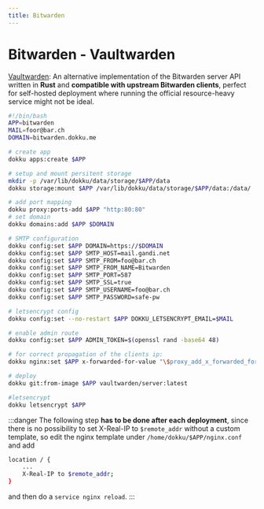 ```yaml
---
title: Bitwarden
---
```


# Bitwarden - Vaultwarden

[Vaultwarden](https://github.com/dani-garcia/vaultwarden#installation): An alternative implementation of the Bitwarden server API written in **Rust** and **compatible with upstream Bitwarden clients**, perfect for self-hosted deployment where running the official resource-heavy service might not be ideal.

```bash
#!/bin/bash
APP=bitwarden
MAIL=foor@bar.ch
DOMAIN=bitwarden.dokku.me

# create app
dokku apps:create $APP

# setup and mount persitent storage
mkdir -p /var/lib/dokku/data/storage/$APP/data
dokku storage:mount $APP /var/lib/dokku/data/storage/$APP/data:/data/

# add port mapping
dokku proxy:ports-add $APP "http:80:80"
# set domain
dokku domains:add $APP $DOMAIN

# SMTP configuration
dokku config:set $APP DOMAIN=https://$DOMAIN
dokku config:set $APP SMTP_HOST=mail.gandi.net
dokku config:set $APP SMTP_FROM=foo@bar.ch
dokku config:set $APP SMTP_FROM_NAME=Bitwarden
dokku config:set $APP SMTP_PORT=587 
dokku config:set $APP SMTP_SSL=true
dokku config:set $APP SMTP_USERNAME=foo@bar.ch
dokku config:set $APP SMTP_PASSWORD=safe-pw

# letsencrypt config
dokku config:set --no-restart $APP DOKKU_LETSENCRYPT_EMAIL=$MAIL

# enable admin route
dokku config:set $APP ADMIN_TOKEN=$(openssl rand -base64 48)

# for correct propagation of the clients ip:
dokku nginx:set $APP x-forwarded-for-value "\$proxy_add_x_forwarded_for"

# deploy
dokku git:from-image $APP vaultwarden/server:latest

#letsencrypt
dokku letsencrypt $APP
```

:::danger
The following step **has to be done after each deployment**, since there is no possibility to set X-Real-IP to `$remote_addr` without a custom template, so edit the nginx template under `/home/dokku/$APP/nginx.conf` and add
```bash title=/home/dokku/$APP/nginx.conf
location / {
    ...
    X-Real-IP to $remote_addr;
}
```
and then do a `service nginx reload`.
:::